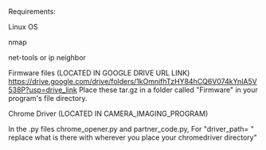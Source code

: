 Requirements:

Linux OS

nmap

net-tools or ip neighbor

Firmware files (LOCATED IN GOOGLE DRIVE URL LINK)
https://drive.google.com/drive/folders/1kOmnifhTzHY84hCQ6V074kYnlA5V538P?usp=drive_link
Place these tar.gz in a folder called "Firmware" in your program's file directory. 

Chrome Driver (LOCATED IN CAMERA_IMAGING_PROGRAM)

In the .py files chrome_opener.py and partner_code.py, For "driver_path= " replace what is there with wherever you place your chromedriver directory" 
